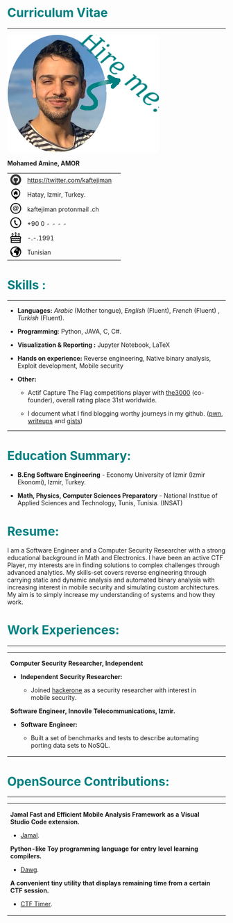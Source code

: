 <div class="flushleft" markdown="1">

# <span style="color: teal">Curriculum Vitae </span>

</div>

------------------------------------------------------------------------

<p>
  <img src="assets/cv_funny.png"/> 
</p>
<div class="flushleft" markdown="1">

**Mohamed Amine, AMOR**
</div>

|                   |                                 |               |
|:-----------------:|:--------------------------------|---------------|
| <img src="assets/github.png" height="25px" width="25px">  | <https://twitter.com/kaftejiman> |  |
|  <img src="assets/pasted9.png" height="25px" width="25px"> | Hatay, Izmir, Turkey.           |  |
|  <img src="assets/pasted8.png" height="25px" width="25px"> | kaftejiman protonmail .ch       |  |
|  <img src="assets/pasted6.png" height="25px" width="25px"> | +90 0 - - - -                   |  |
|  <img src="assets/pasted5.png" height="25px" width="25px"> | -.-.1991                        |  |
|  <img src="assets/pasted7.png" height="25px" width="25px"> | Tunisian                        |  |


# <span style="color: teal">Skills :</span>

------------------------------------------------------------------------

-   **Languages:** *Arabic* (Mother tongue), *English* (Fluent),
    *French* (Fluent) , *Turkish* (Fluent).

-   **Programming**: Python, JAVA, C, C\#.

-   **Visualization & Reporting :** Jupyter Notebook, LaTeX

-   **Hands on experience:** Reverse engineering, Native binary
    analysis, Exploit development, Mobile security

-   **Other:**

    -   Actif Capture The Flag competitions player with
        [the3000](https://ctftime.org/team/110885) (co-founder), overall
        rating place 31st worldwide.

    -   I document what I find blogging worthy journeys in my github.
        ([pwn](https://github.com/kaftejiman/pwn),
        [writeups](https://github.com/kaftejiman/ctf-writeups) and
        [gists](https://gist.github.com/kaftejiman))

------------------------------------------------------------------------

# <span style="color: teal">Education Summary: </span> 

-   <div class="flushleft" markdown="1">

    **B.Eng Software Engineering** - Economy University of Izmir (Izmir
    Ekonomi), Izmir, Turkey.

    </div>

-   <div class="flushleft" markdown="1">

    **Math, Physics, Computer Sciences Preparatory** - National Institue
    of Applied Sciences and Technology, Tunis, Tunisia. (INSAT)

    </div>

# <span style="color: teal">Resume:</span>

I am a Software Engineer and a Computer Security Researcher with a
strong educational background in Math and Electronics. I have been an
active CTF Player, my interests are in finding solutions to complex
challenges through advanced analytics. My skills-set covers reverse
engineering through carrying static and dynamic analysis and automated
binary analysis with increasing interest in mobile security and
simulating custom architectures. My aim is to simply increase my
understanding of systems and how they work.

# <span style="color: teal">Work Experiences:</span>

------------------------------------------------------------------------

<table>
<tbody>
<tr class="odd">
<td style="text-align: left;"><p><strong>Computer Security Researcher, Independent</strong></p>
<ul>
<li><p><strong>Independent Security Researcher:</strong></p>
<ul>
<li><p>Joined <a href="https://www.hackerone.com/">hackerone</a> as a security researcher with interest in mobile security.</p></li>
</ul></li>
</ul>
<p><strong>Software Engineer, Innovile Telecommunications, Izmir.</strong></p>
<ul>
<li><p><strong>Software Engineer:</strong></p>
<ul>
<li><p>Built a set of benchmarks and tests to describe automating porting data sets to NoSQL.</p></li>
</ul></li>
</ul></td>
<td style="text-align: right;"></td>
</tr>
</tbody>
</table>

# <span style="color: teal">OpenSource Contributions:</span>

------------------------------------------------------------------------

<table>
<tbody>
<tr class="odd">
<td style="text-align: left;">
<p><strong>Jamal Fast and Efficient Mobile Analysis Framework as a Visual Studio Code extension.</strong></p>
<ul>
<li><p><a href="https://github.com/kaftejiman/jamal">Jamal</a>.</p></li>
</ul>
<p><strong>Python-like Toy programming language for entry level learning compilers.</strong></p>
<ul>
<li><p><a href="https://github.com/kaftejiman/dawg">Dawg</a>.</p></li>
</ul>
<p><strong>A convenient tiny utility that displays remaining time from a certain CTF session.</span></strong></p>
<ul>
<li><p><a href="https://github.com/kaftejiman/ctf-timer">CTF Timer</a>.</p></li>
</ul>
</td>
<td style="text-align: right;"></td>
</tr>
</tbody>
</table>
